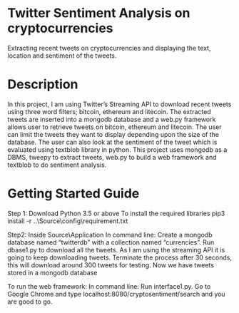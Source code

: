 
# Twitter Sentiment Analysis on cryptocurrencies
Extracting recent tweets on cryptocurrencies and displaying the text, location and sentiment of the tweets.

# Description
In this project, I am using Twitter’s Streaming API to download recent tweets using three word filters; bitcoin, ethereum and litecoin. The extracted tweets are inserted into a mongodb database and a web.py framework allows user to retrieve tweets on bitcoin, ethereum and litecoin. The user can limit the tweets they want to display depending upon the size of the database. The user can also look at the sentiment of the tweet which is evaluated using textblob library in python. This project uses mongodb as a DBMS, tweepy to extract tweets, web.py to build a web framework and textblob to do sentiment analysis.

# Getting Started Guide
Step 1:
Download Python 3.5 or above
To install the required libraries
pip3 install -r ..\Source\config\requirement.txt

Step2:
Inside Source\Application
In command line:
Create a mongodb database named “twitterdb” with a collection named “currencies”. 
Run dbase1.py to download all the tweets. As I am using the streaming API it is going to keep downloading tweets. Terminate the process after 30 seconds, this will download around 300 tweets for testing. 
Now we have tweets stored in a mongodb database

To run the web framework:
In command line: Run interface1.py. Go to Google Chrome and type localhost:8080/cryptosentiment/search and you are good to go.



